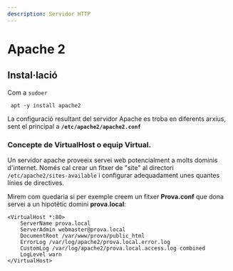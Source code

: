 ```yaml
---
description: Servidor HTTP
---
```


# Apache 2

## Instal·lació

Com a `sudoer`

```text
 apt -y install apache2
```

La configuració resultant del servidor Apache es troba en diferents arxius, sent el principal a **`/etc/apache2/apache2.conf`**

### Concepte de VirtualHost o equip Virtual.

Un servidor apache proveeix servei web potencialment a molts dominis d'internet. Només cal crear un fitxer de "site" al directori `/etc/apache2/sites-available` i configurar adequadament unes quantes línies de directives.

Mirem com quedaria si per exemple creem un fitxer **Prova.conf** que dona servei a un hipotètic domini **prova.local**:

```text
<VirtualHost *:80>
    ServerName prova.local
    ServerAdmin webmaster@prova.local
    DocumentRoot /var/www/prova/public_html
    ErrorLog /var/log/apache2/prova.local.error.log
    CustomLog /var/log/apache2/prova.local.access.log combined
    LogLevel warn
</VirtualHost>
```

